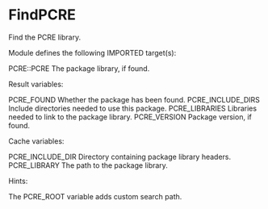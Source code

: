 # FindPCRE

Find the PCRE library.

Module defines the following IMPORTED target(s):

  PCRE::PCRE
    The package library, if found.

Result variables:

  PCRE_FOUND
    Whether the package has been found.
  PCRE_INCLUDE_DIRS
    Include directories needed to use this package.
  PCRE_LIBRARIES
    Libraries needed to link to the package library.
  PCRE_VERSION
    Package version, if found.

Cache variables:

  PCRE_INCLUDE_DIR
    Directory containing package library headers.
  PCRE_LIBRARY
    The path to the package library.

Hints:

  The PCRE_ROOT variable adds custom search path.
